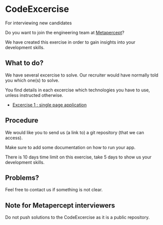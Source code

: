 # CodeExcercise
For interviewing new candidates

Do you want to join the engineering team at [Metapercept](https://metapercept.com/)?

We have created this exercise in order to gain insights into your development skills.

## What to do?

We have several excercise to solve. Our recruiter would have normally told you which one(s) to solve.

You find details in each excercise which technologies you have to use, unless instructed otherwise.

- [Excercise 1 : single page application](./1-spa.md)

## Procedure

We would like you to send us (a link to) a git repository (that we can access).  

Make sure to add some documentation on how to run your app.

There is 10 days time limit on this exercise, take 5 days to show us your development skills.

## Problems?

Feel free to contact us if something is not clear.

## Note for Metapercept interviewers

Do not push solutions to the CodeExcercise as it is a public repository.
